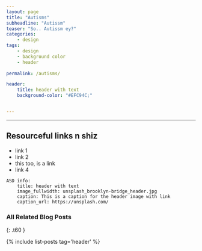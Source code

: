 ```yaml
---
layout: page
title: "Autisms"
subheadline: "Autissm"
teaser: "So.. Autissm ey?"
categories:
    - design
tags:
    - design
    - background color
    - header
    
permalink: /autisms/

header:
    title: header with text
    background-color: "#EFC94C;"


---
```


---
<!--more-->

## Resourceful links n shiz

* link 1
* link 2
* this too, is a link
* link 4

~~~
ASD info:
    title: header with text
    image_fullwidth: unsplash_brooklyn-bridge_header.jpg
    caption: This is a caption for the header image with link
    caption_url: https://unsplash.com/
~~~

### All Related Blog Posts
{: .t60 }

{% include list-posts tag='header' %}
